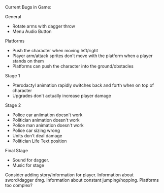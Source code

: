 Current Bugs in Game:

General
- Rotate arms with dagger throw
- Menu Audio Button

Platforms
- Push the character when moving left/right
- Player arm/attack sprites don't move with the platform when a player stands on them
- Platforms can push the character into the ground/obstacles

Stage 1
- Pterodactyl animation rapidly switches back and forth when on top of character
- Upgrades don't actually increase player damage

Stage 2
- Police car aniimation doesn't work
- Politician animation doesn't work
- Police man animation doesn't work
- Police car sizing wrong
- Units don't deal damage
- Politician Life Text position

Final Stage
- Sound for dagger.
- Music for stage

Consider adding story/information for player.
Information about sword/dagger dmg.
Information about constant jumping/hopping.
Platforms too complex?